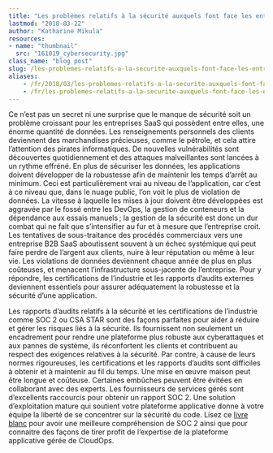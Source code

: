 ```yaml
---
title: "Les problèmes relatifs à la sécurité auxquels font face les entreprises SaaS"
lastmod: "2018-03-22"
author: "Katharine Mikula"
resources:
- name: "thumbnail"
  src: "161019_cybersecurity.jpg"
class_name: "blog post"
slug: /les-problemes-relatifs-a-la-securite-auxquels-font-face-les-entreprises-saas
aliases:
    - /fr/2018/03/les-problemes-relatifs-a-la-securite-auxquels-font-face-les-entreprises-saas/
    - /fr/les-problemes-relatifs-a-la-securite-auxquels-font-face-les-entreprises-saas
---
```


<p>Ce n’est pas un secret ni une surprise que le manque de sécurité soit un problème croissant pour les entreprises SaaS qui possèdent entre elles, une énorme quantité de données. Les renseignements personnels des clients deviennent des marchandises précieuses, comme le pétrole, et cela attire l’attention des pirates informatiques. De nouvelles vulnérabilités sont découvertes quotidiennement et des attaques malveillantes sont lancées à un rythme effréné. En plus de sécuriser les données, les applications doivent développer de la robustesse afin de maintenir les temps d’arrêt au minimum. Ceci est particulièrement vrai au niveau de l’application, car c’est à ce niveau que, dans le nuage public, l’on voit le plus de violation de données. La vitesse à laquelle les mises à jour doivent être développées est aggravée par le fossé entre les DevOps, la gestion de conteneurs et la dépendance aux essais manuels ; la gestion de la sécurité est donc un dur combat qui ne fait que s’intensifier au fur et à mesure que l’entreprise croit. Les tentatives de sous-traitance des procédés commerciaux vers une entreprise B2B SaaS aboutissent souvent à un échec systémique qui peut faire perdre de l’argent aux clients, nuire à leur réputation ou même à leur vie. Les violations de données deviennent chaque année de plus en plus coûteuses, et menacent l’infrastructure sous-jacente de l’entreprise. Pour y répondre, les certifications de l’industrie et les rapports d’audits externes deviennent essentiels pour assurer adéquatement la robustesse et la sécurité d’une application.</p>

<p>Les rapports d’audits relatifs à la sécurité et les certifications de l’industrie comme SOC 2 ou CSA STAR sont des façons parfaites pour aider à réduire et gérer les risques liés à la sécurité. Ils fournissent non seulement un encadrement pour rendre une plateforme plus robuste aux cyberattaques et aux pannes de système, ils réconfortent les clients et contribuent au respect des exigences relatives à la sécurité. Par contre, à cause de leurs normes rigoureuses, les certifications et les rapports d’audits sont difficiles à obtenir et à maintenir au fil du temps. Une mise en œuvre maison peut être longue et coûteuse. Certaines embûches peuvent être évitées en collaborant avec des experts. Les fournisseurs de services gérés sont d’excellents raccourcis pour obtenir un rapport SOC 2. Une solution d’exploitation mature qui soutient votre plateforme applicative donne à votre équipe la liberté de se concentrer sur la sécurité du code. Lisez ce <a href="https://www.cloudops.com/fr/ressources/documents-reference/en-route-vers-le-saas/" target="_blank">livre blanc</a> pour avoir une meilleure compréhension de SOC 2 ainsi que pour connaitre des façons de tirer profit de l’expertise de la plateforme applicative gérée de CloudOps.</p>
